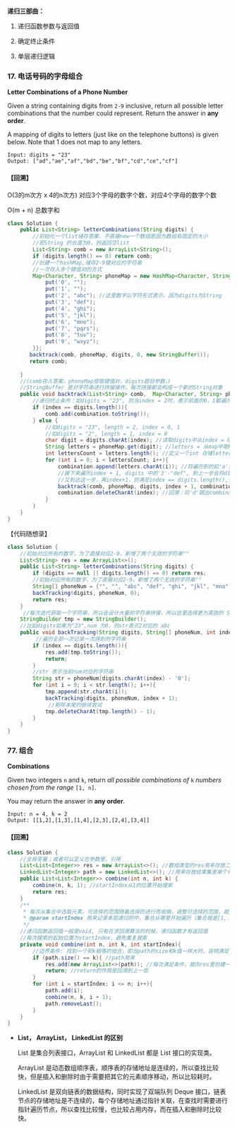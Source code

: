 **递归三部曲：**

1. 递归函数参数与返回值

2. 确定终止条件

3. 单层递归逻辑



### 17. 电话号码的字母组合

**Letter Combinations of a Phone Number**

Given a string containing digits from `2-9` inclusive, return all possible letter combinations that the number could represent. Return the answer in **any order**.

A mapping of digits to letters (just like on the telephone buttons) is given below. Note that 1 does not map to any letters.

```
Input: digits = "23"
Output: ["ad","ae","af","bd","be","bf","cd","ce","cf"]
```

#### 【回溯】

O(3的m次方 x  4的n次方) 对应3个字母的数字个数，对应4个字母的数字个数

O(m + n)  总数字和

```java
class Solution {
    public List<String> letterCombinations(String digits) {
        //初始化一个list储存答案，不直接new一个数组是因为数组有固定的大小
        //若String 的长度为0，则返回空list
        List<String> comb = new ArrayList<String>(); 
        if (digits.length() == 0) return comb;
        //创建一个hashMap,储存2-9键对应的字符串
        //一次存入多个键值对的方式
        Map<Character, String> phoneMap = new HashMap<Character, String>(){{
            put('0', "");
            put('1', "");
            put('2', "abc"); //这里数字以字符形式表示，因为digits为String
            put('3', "def"); 
            put('4', "ghi");  
            put('5', "jkl");  
            put('6', "mno");  
            put('7', "pqrs");  
            put('8', "tuv");  
            put('9', "wxyz");
        }};
       backtrack(comb, phoneMap, digits, 0, new StringBuffer());
       return comb;
        
    }
    //(comb存入答案，phoneMap提取键值对，digits题目参数，)
    //StringBuffer 是对字符串进行拼接操作，每次拼接都会构成一个新的String对象
    public void backtrack(List<String> comb,  Map<Character, String> phoneMap, String digits, int index, StringBuffer combination){
        //递归终止条件：如digits = "23", 则当index = 2时，表示前面的0，1都遍历操作完了，在index=2时应该将字母组合成string并add 进结果集里了
        if (index == digits.length()){
            comb.add(combination.toString());
        } else {
            //如digits = "23", length = 2, index = 0, 1
            //如digits = "2", length = 1, index = 0
            char digit = digits.charAt(index); //读取digits中从index = 0开始的值，如取"2"
            String letters = phoneMap.get(digit); //letters = 从map中取key= 2的value 为"abc"
            int lettersCount = letters.length(); //定义一个int 存储letters字符串的长度，用于循环遍历, 为3
            for (int i = 0; i < lettersCount; i++){ 
                combination.append(letters.charAt(i)); //将遍历到的如'a'添加进combination中
                //接下来遍历index + 1, digits 中的'3'-"def", 到上一步会将d放入combination中
                //又到达这一步，再index+1，则满足index == digits.length(),会将"ad"放入答案集
                backtrack(comb, phoneMap, digits, index + 1, combination);
                combination.deleteCharAt(index); //回溯：将'd'踢出combination，进入下一轮内循环，原来combination里的'a'已经存在，则将'3'中的index+1,取第二位...
            }
        }
    }
}
```



【代码随想录】



```java
class Solution {
    //初始对应所有的数字，为了直接对应2-9，新增了两个无效的字符串""
    List<String> res = new ArrayList<>();
    public List<String> letterCombinations(String digits) {
        if (digits == null || digits.length() == 0) return res;
        //初始对应所有的数字，为了直接对应2-9，新增了两个无效的字符串""
        String[] phoneNum = {"", "", "abc", "def", "ghi", "jkl", "mno", "pqrs", "tuv", "wxyz"};
        backTracking(digits, phoneNum, 0);
        return res;
    }
     //每次迭代获取一个字符串，所以会设计大量的字符串拼接，所以这里选择更为高效的 StringBuild
    StringBuilder tmp = new StringBuilder();
    //比如digits如果为"23",num 为0，则str表示2对应的 abc
    public void backTracking(String digits, String[] phoneNum, int index){
         //遍历全部一次记录一次得到的字符串
        if (index == digits.length()){
            res.add(tmp.toString());
            return;
        }
        //str 表示当前num对应的字符串
        String str = phoneNum[digits.charAt(index) - '0'];
        for (int i = 0; i < str.length(); i++){
            tmp.append(str.charAt(i));
            backTracking(digits, phoneNum, index + 1);
             //剔除末尾的继续尝试
            tmp.deleteCharAt(tmp.length() - 1);
        }
    }
}
```







### 77. 组合

**Combinations**

Given two integers `n` and `k`, return *all possible combinations of* `k` *numbers chosen from the range* `[1, n]`.

You may return the answer in **any order**.

```
Input: n = 4, k = 2
Output: [[1,2],[1,3],[1,4],[2,3],[2,4],[3,4]]
```

#### 【回溯】



```java
class Solution {
    //全局变量；或者可以定义在参数里，引用
    List<List<Integer>> res = new ArrayList<>(); //数组类型的res用来存放二维数组的答案
    LinkedList<Integer> path = new LinkedList<>(); //用来存放结果集里单个单个的一维数组
    public List<List<Integer>> combine(int n, int k) {
        combine(n, k, 1); //startIndex从1的位置开始搜索
        return res;
    }
    /**
     * 每次从集合中选取元素，可选择的范围随着选择的进行而收缩，调整可选择的范围，就是要靠startIndex
     * @param startIndex 用来记录本层递归的中，集合从哪里开始遍历（集合就是[1,...,n] ）。
     */
    //递归函数返回值一般是void, 只有在求回溯算法的时候，递归函数才有返回值
    //每次搜索的起始位置为startIndex，避免重复搜索
    private void combine(int n, int k, int startIndex){
        //边界条件: 找到一个和k相等的组合，即当path的size和k值一样大时，说明满足了k个数量的数组，可以添加进res里
        if (path.size() == k){ //path用来
            res.add(new ArrayList<>(path)); //每次满足条件，就向res里创建一个新的数组(存放path)
            return; //return的作用是回溯到上一层
        }
        for (int i = startIndex; i <= n; i++){
            path.add(i);
            combine(n, k, i + 1);
            path.removeLast();
        }
    }
}
```



* **List， ArrayList， LinkedList 的区别**

  List 是集合列表接口，ArrayList 和 LinkedList 都是 List 接口的实现类。

  ArrayList 是动态数组顺序表，顺序表的存储地址是连续的，所以查找比较快，但是插入和删除时由于需要把其它的元素顺序移动，所以比较耗时。

  LinkedList 是双向链表的数据结构，同时实现了双端队列 Deque 接口，链表节点的存储地址是不连续的，每个存储地址通过指针关联，在查找时需要进行指针遍历节点，所以查找比较慢，也比较占用内存，而在插入和删除时比较快。
  
